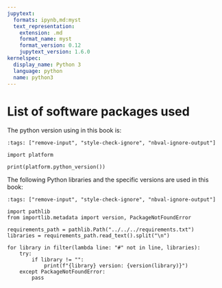 ```yaml
---
jupytext:
  formats: ipynb,md:myst
  text_representation:
    extension: .md
    format_name: myst
    format_version: 0.12
    jupytext_version: 1.6.0
kernelspec:
  display_name: Python 3
  language: python
  name: python3
---
```


# List of software packages used

The python version using in this book is:

```{code-cell} ipython3
:tags: ["remove-input", "style-check-ignore", "nbval-ignore-output"]

import platform

print(platform.python_version())
```

The following Python libraries and the specific versions are used in this book:

```{code-cell} ipython3
:tags: ["remove-input", "style-check-ignore", "nbval-ignore-output"]

import pathlib
from importlib.metadata import version, PackageNotFoundError

requirements_path = pathlib.Path("../../../requirements.txt")
libraries = requirements_path.read_text().split("\n")

for library in filter(lambda line: "#" not in line, libraries):
    try:
        if library != "":
            print(f"{library} version: {version(library)}")
    except PackageNotFoundError:
        pass
```
